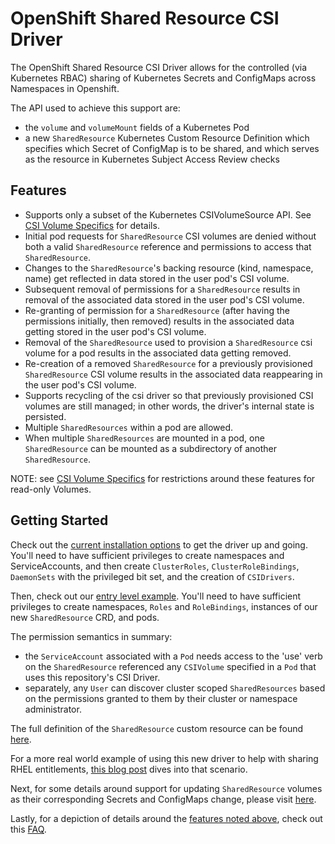 # OpenShift Shared Resource CSI Driver

The OpenShift Shared Resource CSI Driver allows for the controlled (via Kubernetes RBAC) sharing of Kubernetes Secrets and ConfigMaps across 
Namespaces in Openshift.

The API used to achieve this support are:

- the `volume` and `volumeMount` fields of a Kubernetes Pod
- a new `SharedResource` Kubernetes Custom Resource Definition which specifies which Secret of ConfigMap is to be shared, and which
serves as the resource in Kubernetes Subject Access Review checks 
  
## Features

- Supports only a subset of the Kubernetes CSIVolumeSource API.  See [CSI Volume Specifics](docs/csi.md) for details.
- Initial pod requests for `SharedResource` CSI volumes are denied without both a valid `SharedResource` reference and
  permissions to access that `SharedResource`.
- Changes to the `SharedResource`'s backing resource (kind, namespace, name) get reflected in data stored in the user pod's CSI volume.
- Subsequent removal of permissions for a `SharedResource` results in removal of the associated data stored in the user pod's CSI volume.
- Re-granting of permission for a `SharedResource` (after having the permissions initially, then removed) results in the associated
  data getting stored in the user pod's CSI volume.
- Removal of the `SharedResource` used to provision a `SharedResource` csi volume for a pod results in the associated data getting removed.  
- Re-creation of a removed `SharedResource` for a previously provisioned `SharedResource` CSI volume results in the associated data
  reappearing in the user pod's CSI volume.
- Supports recycling of the csi driver so that previously provisioned CSI volumes are still managed; in other words,
  the driver's internal state is persisted.
- Multiple `SharedResources` within a pod are allowed.
- When multiple `SharedResources` are mounted in a pod, one `SharedResource` can be mounted as a subdirectory of another `SharedResource`.


NOTE: see [CSI Volume Specifics](docs/csi.md) for restrictions around these features for read-only Volumes.

## Getting Started

Check out the [current installation options](docs/install.md) to get the driver up and going.  You'll need to have
sufficient privileges to create namespaces and ServiceAccounts, and then create `ClusterRoles`, `ClusterRoleBindings`, `DaemonSets` with the privileged bit set,
and the creation of `CSIDrivers`.

Then, check out our [entry level example](docs/simple-example.md).  You'll need to have sufficient privileges to create
namespaces, `Roles` and `RoleBindings`, instances of our new `SharedResource` CRD, and pods.

The permission semantics in summary:
- the `ServiceAccount` associated with a `Pod` needs access to the 'use' verb on the `SharedResource` referenced any `CSIVolume`
specified in a `Pod` that uses this repository's CSI Driver.
- separately, any `User` can discover cluster scoped `SharedResources` based on the permissions granted to them by their cluster
or namespace administrator.

The full definition of the `SharedResource` custom resource can be found [here](deploy/0000_10_sharedresource.crd.yaml).

For a more real world example of using this new driver to help with sharing RHEL entitlements, [this blog post](https://www.openshift.com/blog/the-path-to-improving-the-experience-with-rhel-entitlements-on-openshift)
dives into that scenario.

Next, for some details around support for updating `SharedResource` volumes as their corresponding Secrets and ConfigMaps change,
please visit [here](docs/content-update-details.md).

Lastly, for a depiction of details around the [features noted above](#features), check out this [FAQ](docs/faq.md).
